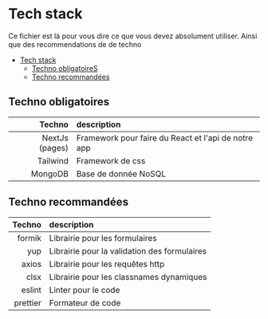 # Tech stack

Ce fichier est là pour vous dire ce que vous devez absolument utiliser. Ainsi que des recommendations de de techno

- [Tech stack](#tech-stack)
  - [Techno obligatoireS](#techno-obligatoires)
  - [Techno recommandées](#techno-recommandées)

## Techno obligatoires
|         Techno | description                                         |
| -------------: | :-------------------------------------------------- |
| NextJs (pages) | Framework pour faire du React et l'api de notre app |
|       Tailwind | Framework de css                                    |
|        MongoDB | Base de donnée NoSQL                                |



## Techno recommandées
|   Techno | description                                  |
| -------: | :------------------------------------------- |
|   formik | Librairie pour les formulaires               |
|      yup | Librairie pour la validation des formulaires |
|    axios | Librairie pour les requêtes http             |
|     clsx | Librairie pour les classnames dynamiques     |
|   eslint | Linter pour le code                          |
| prettier | Formateur de code                            |

